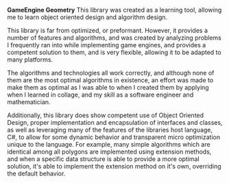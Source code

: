 **GameEngine Geometry**
This library was created as a learning tool, allowing me to learn object oriented design and algorithm design.

This library is far from optimized, or preformant. However, it provides a number of features and algorithms, and was created by analyzing problems I frequently ran into while implementing game engines, and provides a competent solution to them, and is very flexible, allowing it to be adapted to many platforms.

The algorithms and technologies all work correctly, and although none of them are the most optimal algorithms in existence, an effort was made to make them as optimal as I was able to when I created them by applying when I learned in collage, and my skill as a software engineer and mathematician.

Additionally, this library does show competent use of Object Oriented Design, proper implementation and encapsulation of interfaces and classes, as well as leveraging many of the features of the libraries host language, C#, to allow for some dynamic behavior and transparent micro optimization unique to the language. For example, many simple algorithms which are identical among all polygons are implemented using extension methods, and when a specific data structure is able to provide a more optimal solution, it's able to implement the extension method on it's own, overriding the default behavior.